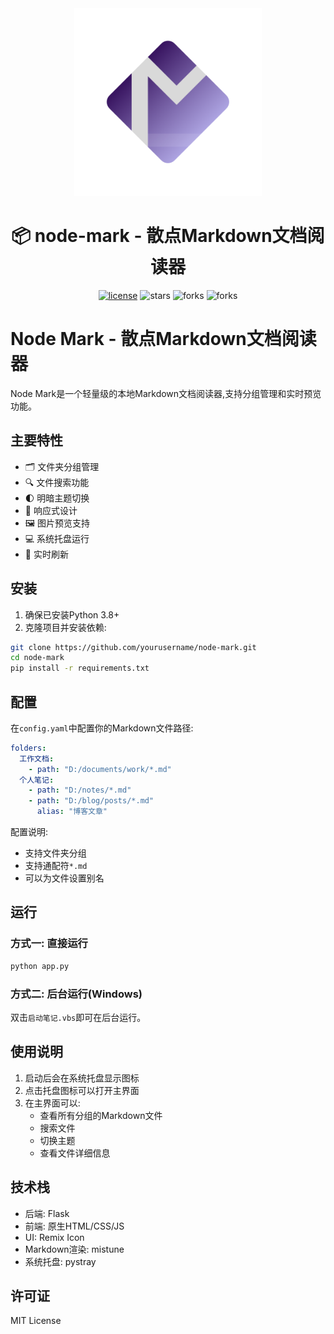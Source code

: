 

<div align="center"><a href="https://github.com/OliverMao/node-mark" ><img width="300" src="./logo.png" alt="logo.png" border="0" /></a>
<h1> 📦 node-mark - 散点Markdown文档阅读器</h1><div><a href="https://github.com/OliverMao/node-mark" ><img  src="https://img.shields.io/badge/license-MIT-blue.svg" alt="license" border="0" /></a>
  <img  src="https://img.shields.io/github/stars/OliverMao/node-mark.svg" alt="stars" border="0" />
  <img  src="https://img.shields.io/github/forks/OliverMao/node-mark.svg" alt="forks" border="0" />
  <img  src="https://img.shields.io/badge/version-0.1.6-686480r.svg" alt="forks" border="0" />
</div></div>



# Node Mark - 散点Markdown文档阅读器

Node Mark是一个轻量级的本地Markdown文档阅读器,支持分组管理和实时预览功能。

## 主要特性

- 🗂️ 文件夹分组管理
- 🔍 文件搜索功能
- 🌓 明暗主题切换
- 📱 响应式设计
- 🖼️ 图片预览支持
- 💻 系统托盘运行
- 🔄 实时刷新

## 安装

1. 确保已安装Python 3.8+
2. 克隆项目并安装依赖:

```bash
git clone https://github.com/yourusername/node-mark.git
cd node-mark
pip install -r requirements.txt
```

## 配置

在`config.yaml`中配置你的Markdown文件路径:

```yaml
folders:
  工作文档:
    - path: "D:/documents/work/*.md"
  个人笔记:
    - path: "D:/notes/*.md"
    - path: "D:/blog/posts/*.md"
      alias: "博客文章"
```

配置说明:
- 支持文件夹分组
- 支持通配符`*.md`
- 可以为文件设置别名

## 运行

### 方式一: 直接运行

```bash
python app.py
```

### 方式二: 后台运行(Windows)

双击`启动笔记.vbs`即可在后台运行。

## 使用说明

1. 启动后会在系统托盘显示图标
2. 点击托盘图标可以打开主界面
3. 在主界面可以:
   - 查看所有分组的Markdown文件
   - 搜索文件
   - 切换主题
   - 查看文件详细信息

## 技术栈

- 后端: Flask
- 前端: 原生HTML/CSS/JS
- UI: Remix Icon
- Markdown渲染: mistune
- 系统托盘: pystray

## 许可证

MIT License
